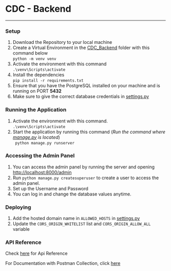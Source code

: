 # CDC - Backend

---

### Setup

1. Download the Repository to your local machine <br>
2. Create a Virtual Environment in the [CDC_Backend](./) folder with this command below <br>
   `python -m venv venv`
3. Activate the environment with this command <br>
   `.\venv\Scripts\activate`
4. Install the dependencies <br>
   `pip install -r requirements.txt `
5. Ensure that you have the PostgreSQL installed on your machine and is running on PORT **5432** <br>
6. Make sure to give the  correct database credentials in [settings.py](./CDC_Backend/CDC_Backend/settings.py)

### Running the Application

1. Activate the environment with this command. <br>
   `.\venv\Scripts\activate`
2. Start the application by running this command (_Run the command where [manage.py](./CDC_Backend/manage.py) is
   located_) <br>
   ` python manage.py runserver`

### Accessing the Admin Panel

1. You can access the admin panel by running the server and opening <http://localhost:8000/admin>
2. Run `python manage.py createsuperuser` to create a user to access the admin panel.
3. Set up the Username and Password
4. You can log in and change the database values anytime.

### Deploying

1. Add the hosted domain name in `ALLOWED_HOSTS` in [settings.py](./CDC_Backend/CDC_Backend/settings.py)
2. Update the `CORS_ORIGIN_WHITELIST` list and `CORS_ORIGIN_ALLOW_ALL` variable

### API Reference

Check [here](./CDC_Backend/README.md) for Api Reference

For Documentation with Postman Collection, click [here](https://documenter.getpostman.com/view/15531322/UVJfhuhQ#568ad036-ad0e-449a-a26f-4d86616b1393)
